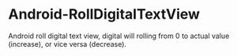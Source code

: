 Android-RollDigitalTextView
===========================

Android roll digital text view, digital will rolling from 0 to actual value (increase), or vice versa (decrease).
